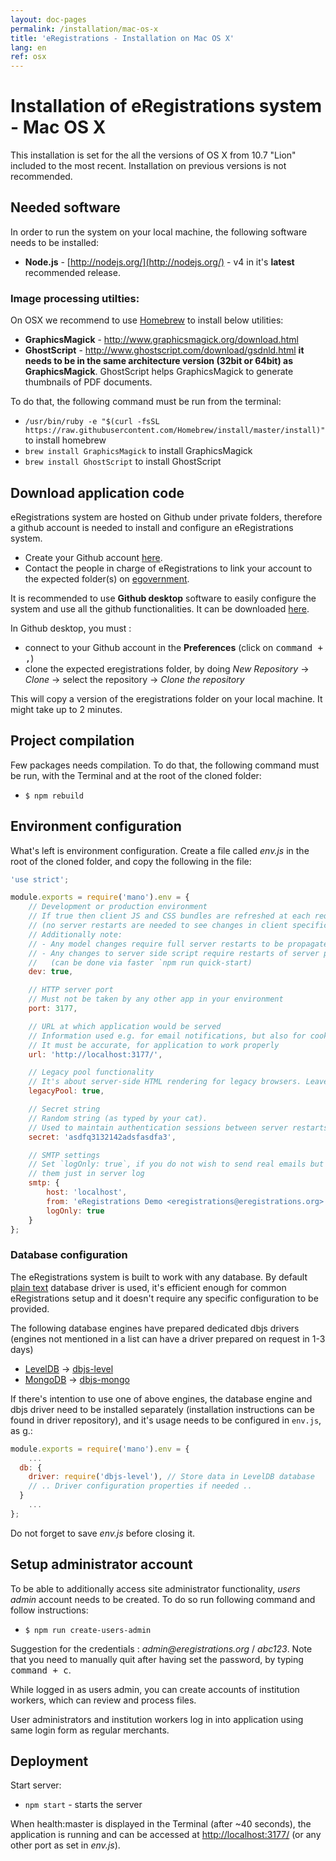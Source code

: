 ```yaml
---
layout: doc-pages
permalink: /installation/mac-os-x
title: 'eRegistrations - Installation on Mac OS X'
lang: en
ref: osx
---
```


# Installation of eRegistrations system - Mac OS X

This installation is set for the all the versions of OS X from 10.7 "Lion" included to the most recent. Installation on previous versions is not recommended.


## Needed software

In order to run the system on your local machine, the following software needs to be installed:

* __Node.js__ - [http://nodejs.org/](http://nodejs.org/) - v4 in it's **latest** recommended release.

### Image processing utilties:

On OSX we recommend to use [Homebrew](http://brew.sh/) to install below utilities:

* __GraphicsMagick__ - http://www.graphicsmagick.org/download.html
* __GhostScript__ - http://www.ghostscript.com/download/gsdnld.html __it needs to be in the same architecture version (32bit or 64bit) as GraphicsMagick__. GhostScript helps GraphicsMagick to generate thumbnails of PDF documents.

To do that, the following command must be run from the terminal:   

- `/usr/bin/ruby -e "$(curl -fsSL https://raw.githubusercontent.com/Homebrew/install/master/install)"` to install homebrew
- `brew install GraphicsMagick` to install GraphicsMagick
- `brew install GhostScript` to install GhostScript

## Download application code

eRegistrations system are hosted on Github under private folders, therefore a github account is needed to install and configure an eRegistrations system.

- Create your Github account [here](https://github.com/join).
- Contact the people in charge of eRegistrations to link your account to the expected folder(s) on [egovernment](https://github.com/egovernment).

It is recommended to use **Github desktop** software to easily configure the system and use all the github functionalities. It can be downloaded [here](https://desktop.github.com/).  

In Github desktop, you must : 

- connect to your Github account in the **Preferences** (click on <kbd><kbd>command</kbd> + <kbd>,</kbd></kbd>)
- clone the expected eregistrations folder, by doing *New Repository* -> *Clone* -> select the repository -> *Clone the repository*

This will copy a version of the eregistrations folder on your local machine. It might take up to 2 minutes.


## Project compilation

Few packages needs compilation. To do that, the following command must be run, with the Terminal and at the root of the cloned folder:

* `$ npm rebuild` 


## Environment configuration

What's left is environment configuration. Create a file called _env.js_ in the root of the cloned folder, and copy the following in the file:

```javascript
'use strict';

module.exports = require('mano').env = {
	// Development or production environment
	// If true then client JS and CSS bundles are refreshed at each request
	// (no server restarts are needed to see changes in client specific code)
	// Additionally note:
	// - Any model changes require full server restarts to be propagated
	// - Any changes to server side script require restarts of server process
	//   (can be done via faster `npm run quick-start)
	dev: true,

	// HTTP server port
	// Must not be taken by any other app in your environment
	port: 3177,

	// URL at which application would be served
	// Information used e.g. for email notifications, but also for cookies resolution
	// It must be accurate, for application to work properly
	url: 'http://localhost:3177/',

	// Legacy pool functionality
	// It's about server-side HTML rendering for legacy browsers. Leave it to 'true'
	legacyPool: true,

	// Secret string
	// Random string (as typed by your cat).
	// Used to maintain authentication sessions between server restarts
	secret: 'asdfq3132142adsfasdfa3',

	// SMTP settings
	// Set `logOnly: true`, if you do not wish to send real emails but prefer to see
	// them just in server log
	smtp: {
		host: 'localhost',
		from: 'eRegistrations Demo <eregistrations@eregistrations.org>',
		logOnly: true
	}
};
```

### Database configuration

The eRegistrations system is built to work with any database. By default [plain text](https://github.com/medikoo/dbjs-persistence/tree/master/text-file) database driver is used, it's efficient enough for common eRegistrations setup and it doesn't require any specific configuration to be provided.

The following database engines have prepared dedicated dbjs drivers (engines not mentioned in a list can have a driver prepared on request in 1-3 days)

- [LevelDB](http://leveldb.org/) -> [dbjs-level](https://github.com/medikoo/dbjs-level)
- [MongoDB](https://www.mongodb.com) -> [dbjs-mongo](https://github.com/medikoo/dbjs-mongo)

If there's intention to use one of above engines, the database engine and dbjs driver need to be installed separately (installation instructions can be found in driver repository), and it's usage needs to be configured in  `env.js`, as g.:

```javascript
module.exports = require('mano').env = {
	...
  db: {
    driver: require('dbjs-level'), // Store data in LevelDB database
    // .. Driver configuration properties if needed ..
  }
	...
};
```

Do not forget to save _env.js_ before closing it.

## Setup administrator account

To be able to additionally access site administrator functionality, _users admin_ account needs to be created. To do so run following command and follow instructions:

* `$ npm run create-users-admin`

Suggestion for the credentials : _admin@eregistrations.org_ / _abc123_. Note that you need to manually quit after having set the password, by typing <kbd><kbd>command</kbd> + <kbd>c</kbd></kbd>.

While logged in as users admin, you can create accounts of institution workers, which can review and process files.

User administrators and institution workers log in into application using same login form as regular merchants.

## Deployment

Start server:

* `npm start` - starts the server

When <span class="text-purple">health:master</span> is displayed in the Terminal (after ~40 seconds), the application is running and can be accessed at [http://localhost:3177/](http://localhost:3177/) (or any other port as set in _env.js_).

